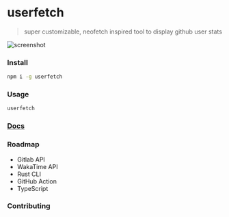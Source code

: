 # userfetch

> super customizable, neofetch inspired tool to display github user stats


![screenshot](https://user-images.githubusercontent.com/58023300/135974115-ec2c3616-1bb6-4099-bc9b-0d4153a75893.png)


### Install

```bash
npm i -g userfetch
```

### Usage

```bash
userfetch
```


### [Docs](https://github.com/userfetch/userfetch.js/wiki/Docs "Docs")

### Roadmap

- Gitlab API
- WakaTime API
- Rust CLI
- GitHub Action
- TypeScript

### Contributing
